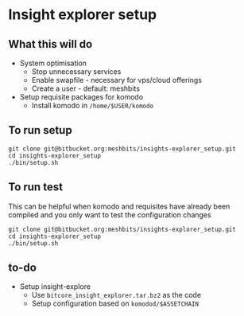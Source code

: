 # Insight explorer setup

## What this will do

- System optimisation
  - Stop unnecessary services
  - Enable swapfile - necessary for vps/cloud offerings
  - Create a user - default: meshbits
- Setup requisite packages for komodo
  - Install komodo in `/home/$USER/komodo`


## To run setup

```
git clone git@bitbucket.org:meshbits/insights-explorer_setup.git
cd insights-explorer_setup
./bin/setup.sh
```

## To run test

This can be helpful when komodo and requisites have already been compiled and
you only want to test the configuration changes

```
git clone git@bitbucket.org:meshbits/insights-explorer_setup.git
cd insights-explorer_setup
./bin/setup.sh
```

## to-do

- Setup insight-explore
  - Use `bitcore_insight_explorer.tar.bz2` as the code
  - Setup configuration based on `komodod/$ASSETCHAIN`
